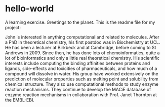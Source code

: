 # hello-world
A learning exercise. Greetings to the planet.
This is the readme file for my project:

John is interested in anything computational and related to molecules. After a PhD in theoretical chemistry, his first postdoc was in Biochemistry at UCL. He has been a lecturer at Birkbeck and at Cambridge, before coming to St Andrews in 2009. Since then, he has done lots of chemoinformatics, quite a lot of bioinformatics and only a little real theoretical chemistry. His scientific interests include computing the binding affinities between proteins and ligands, side-effects and toxicities of pharmaceuticals, and how much of a compound will dissolve in water. His group have worked extensively on the prediction of molecular properties such as melting point and solubility from chemical structure. They also use computational methods to study enzyme reaction mechanisms. They continue to develop the MACiE database of enzyme reaction mechanisms in collaboration with Prof. Janet Thornton at the EMBL-EBI.
